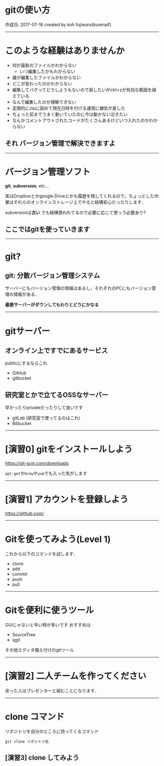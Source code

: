 <!-- $theme: default -->

# gitの使い方

作成日: 2017-07-16
created by koh fujiwara(kurenaif)

- - - 

# このような経験はありませんか

* 何が最新のファイルかわからない
	* いつ編集したかもわからない
* 誰が編集したファイルかわからない
* どこが変わったのかわからない
* 編集してバグってどうしようもないので戻したいがctrl+zが有効な範囲を越えている
* なんで編集したのか理解できない
* 定期的にzipに固めて現在日時を付ける運用に嫌気が差した
* ちょっと前までうまく動いていたのに今は動かない泣きたい
* なんかコメントアウトされたコードがたくさんあるけどいつ入れたのかわからない

## それ バージョン管理で解決できますよ

- - -
# バージョン管理ソフト

**git**, **subversion**, etc...

実はDropboxとかgoogle Driveとかも履歴を残してくれるので，ちょっとした作業はそれらのオンラインストレージ上でやると結構安心だったりします．

subversionは**古い** でも結構使われてるので必要に応じて使っう必要あり?

## ここではgitを使っていきます

- - - 
# git?
## git: 分散バージョン管理システム

サーバーにもバージョン管理の情報はあるし，それぞれのPCにもバージョン管理の情報がある．

**最悪サーバーがダウンしてもわりとどうにかなる**

- - - 
# gitサーバー

## オンライン上ですでにあるサービス
publicにするならこれ

* GitHub
* gitbucket

## 研究室とかで立てるOSSなサーバー
早かったりprivateだったりして良いです

* gitLab (研究室で使ってるのはこれ)
* Bitbucket

- - - 
# [演習0] gitをインストールしよう

https://git-scm.com/downloads

`apt-get`や`brew`や`yum`でも入った気がします

- - - 
# [演習1] アカウントを登録しよう

https://github.com/
- - - 
# Gitを使ってみよう(Level 1)
これから以下のコマンドを試します．

* clone
* add
* commit
* push
* pull
- - - 
# Gitを便利に使うツール

GUIじゃないと辛い時が多いです
おすすめは

* SourceTree
* qgit

その他エディタ備え付けのgitツール
- - - 
# [演習2] 二人チームを作ってください

余った人はプレゼンターと組むことになります．
- - - 
# clone コマンド

リポジトリを自分のところに持ってくるコマンド

```
git clone リポジトリ名
```
## [演習3] clone してみよう

```
```
